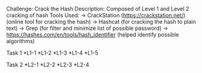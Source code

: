 Challenge: Crack the Hash
Description: Composed of Level 1 and Level 2 cracking of hash
Tools Used:
-> CrackStation (https://crackstation.net/) (online tool for cracking the hash)
-> Hashcat (for cracking the hash to plain text)
-> Grep (for filter and minimize list of possible password)
-> https://hashes.com/en/tools/hash_identifier (helped identify possible algorithms)

Task 1
*L1-1
*L1-2
*L1-3
*L1-4
*L1-5

Task 2
*L2-1
*L2-2
*L2-3
*L2-4

